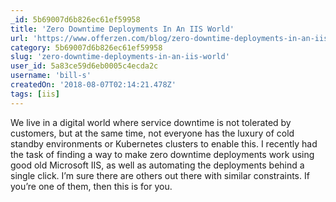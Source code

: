 ```yaml
---
_id: 5b69007d6b826ec61ef59958
title: 'Zero Downtime Deployments In An IIS World'
url: 'https://www.offerzen.com/blog/zero-downtime-deployments-in-an-iis-world'
category: 5b69007d6b826ec61ef59958
slug: 'zero-downtime-deployments-in-an-iis-world'
user_id: 5a83ce59d6eb0005c4ecda2c
username: 'bill-s'
createdOn: '2018-08-07T02:14:21.478Z'
tags: [iis]
---
```


We live in a digital world where service downtime is not tolerated by customers, but at the same time, not everyone has the luxury of cold standby environments or Kubernetes clusters to enable this. I recently had the task of finding a way to make zero downtime deployments work using good old Microsoft IIS, as well as automating the deployments behind a single click. I’m sure there are others out there with similar constraints. If you’re one of them, then this is for you.


